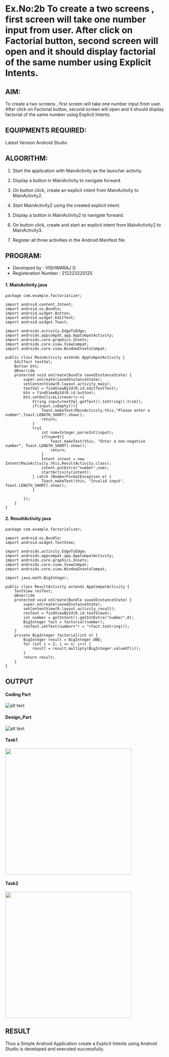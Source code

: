 # Ex.No:2b To create a two screens , first screen will take one number input from user. After click on Factorial button, second screen will open and it should display factorial of the same number using Explicit Intents.

## AIM:

To create a two screens , first screen will take one number input from user. After click on Factorial button, second screen will open and it should display factorial of the same number using Explicit Intents.


## EQUIPMENTS REQUIRED:

Latest Version Android Studio

## ALGORITHM:
1. Start the application with MainActivity as the launcher activity.

2. Display a button in MainActivity to navigate forward.

3. On button click, create an explicit intent from MainActivity to MainActivity2.

4. Start MainActivity2 using the created explicit intent.

5. Display a button in MainActivity2 to navigate forward.

6. On button click, create and start an explicit intent from MainActivity2 to MainActivity3.

7. Register all three activities in the Android Manifest file.


## PROGRAM:
* Developed by : VISHWARAJ G
* Registeration Number : 212223220125
#### 1. MainActivity.java
```
package com.example.factorializer;

import android.content.Intent;
import android.os.Bundle;
import android.widget.Button;
import android.widget.EditText;
import android.widget.Toast;

import androidx.activity.EdgeToEdge;
import androidx.appcompat.app.AppCompatActivity;
import androidx.core.graphics.Insets;
import androidx.core.view.ViewCompat;
import androidx.core.view.WindowInsetsCompat;

public class MainActivity extends AppCompatActivity {
    EditText textVal;
    Button btn;
    @Override
    protected void onCreate(Bundle savedInstanceState) {
        super.onCreate(savedInstanceState);
        setContentView(R.layout.activity_main);
        textVal = findViewById(R.id.editTextText);
        btn = findViewById(R.id.button);
        btn.setOnClickListener(v->{
            String input=textVal.getText().toString().trim();
            if(input.isEmpty()){
                Toast.makeText(MainActivity.this,"Please enter a number",Toast.LENGTH_SHORT).show();
                return;
            }
            try{
                int num=Integer.parseInt(input);
                if(num<0){
                    Toast.makeText(this, "Enter a non-negative number", Toast.LENGTH_SHORT).show();
                    return;
                }
                Intent intent = new Intent(MainActivity.this,ResultActivity.class);
                intent.putExtra("number",num);
                startActivity(intent);
            } catch (NumberFormatException e) {
                Toast.makeText(this, "Invalid input", Toast.LENGTH_SHORT).show();
            }

        });
    }
}
```
#### 2. ResultActivity.java
```
package com.example.factorializer;

import android.os.Bundle;
import android.widget.TextView;

import androidx.activity.EdgeToEdge;
import androidx.appcompat.app.AppCompatActivity;
import androidx.core.graphics.Insets;
import androidx.core.view.ViewCompat;
import androidx.core.view.WindowInsetsCompat;

import java.math.BigInteger;

public class ResultActivity extends AppCompatActivity {
    TextView resText;
    @Override
    protected void onCreate(Bundle savedInstanceState) {
        super.onCreate(savedInstanceState);
        setContentView(R.layout.activity_result);
        resText = findViewById(R.id.textView4);
        int number = getIntent().getIntExtra("number",0);
        BigInteger fact = factorial(number);
        resText.setText(number+"! = "+fact.toString());
    }
    private BigInteger factorial(int n) {
        BigInteger result = BigInteger.ONE;
        for (int i = 2; i <= n; i++) {
            result = result.multiply(BigInteger.valueOf(i));
        }
        return result;
    }
}
```

## OUTPUT

#### Coding Part
![alt text](Output_Images/Coding_Part.png)

#### Design_Part
![alt text](Output_Images/Design_Part.png)

#### Task1
<img src="./Output_Images/Task1_Image.jpg" height=400>

#### Task2
<img src="./Output_Images/Task2_Image.jpg" height=400>

## RESULT
Thus a Simple Android Application create a Explicit Intents using Android Studio is developed and executed successfully.


